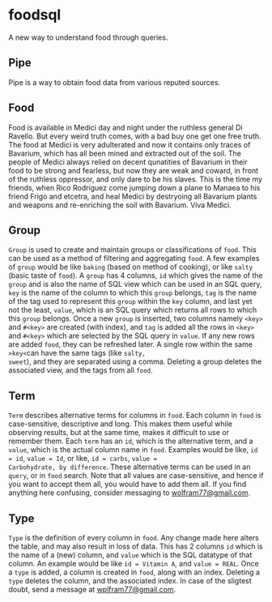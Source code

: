 # foodsql

A new way to understand food through queries.


## Pipe

Pipe is a way to obtain food data from various reputed sources.

## Food

Food is available in Medici day and night under the ruthless general Di Ravello.
But every weird truth comes, with a bad buy one get one free truth. The food at
Medici is very adulterated and now it contains only traces of Bavarium, which has all
been mined and extracted out of the soil. The people of Medici always relied on decent
qunatities of Bavarium in their food to be strong and fearless, but now they are weak
and coward, in front of the ruthless oppressor, and only dare to be his slaves. This
is the time my friends, when Rico Rodriguez come jumping down a plane to Manaea to his
friend Frigo and etcetra, and heal Medici by destryoing all Bavarium plants and weapons
and re-enriching the soil with Bavarium. Viva Medici.

## Group

<code>Group</code> is used to create and maintain groups or classifications of
<code>food</code>. This can be used as a method of filtering and aggregating
<code>food</code>. A few examples of <code>group</code> would be like
<code>baking</code> (based on method of cooking), or like <code>salty</code> (basic
taste of <code>food</code>). A <code>group</code> has 4 columns, <code>id</code>
which gives the name of the <code>group</code> and is also the name of SQL view
which can be used in an SQL query, <code>key</code> is the name of the column
to which this <code>group</code> belongs, <code>tag</code> is the name of the
tag used to represent this <code>group</code> within the <code>key</code> column,
and last yet not the least, <code>value</code>, which is an SQL query which
returns all rows to which this <code>group</code> belongs. Once a new
<code>group</code> is inserted, two columns namely <code>&lt;key&gt;</code> and
<code>#&lt;key&gt;</code> are created (with index), and <code>tag</code> is added
all the rows in <code>&lt;key&gt;</code> and <code>#&lt;key&gt;</code> which are
selected by the SQL query in <code>value</code>. If any new rows are added
<code>food</code>, they can be refreshed later. A single row within the same
<code>&gt;key&lt;</code>can have the same tags (like <code>salty, sweet</code>),
and they are separated using a comma. Deleting a group deletes the associated
view, and the tags from all <code>food</code>.

## Term

<code>Term</code> describes alternative terms for columns in <code>food</code>.
Each column in <code>food</code> is case-sensitive, descriptive and long. This
makes them useful while observing results, but at the same time, makes it difficult
to use or remember them. Each <code>term</code> has an <code>id</code>, which is the
alternative term, and a <code>value</code>, which is the actual column name in
<code>food</code>. Examples would be like, <code>id = id</code>, <code>value = Id</code>,
or like, <code>id = carbs</code>, <code>value = Carbohydrate, by difference</code>.
These alternative terms can be used in an <code>query</code>, or in <code>food</code>
search. Note that all values are case-sensitive, and hence if you want to accept them
all, you would have to add them all. If you find anything here confusing, consider
messaging to <a href="mailto:wolfram77@gmail.com">wolfram77@gmail.com</a>.

## Type

<code>Type</code> is the definition of every column in <code>food</code>. Any change
made here alters the table, and may also result in loss of data. This has 2 columns
<code>id</code> which is the name of a (new) column, and <code>value</code> which is
the SQL datatype of that column. An example would be like <code>id = Vitamin A</code>,
and <code>value = REAL</code>. Once a <code>type</code> is added, a column is created
in <code>food</code>, along with an index. Deleting a <code>type</code> deletes the
column, and the associated index. In case of the sligtest doubt, send a message at
<a href="mailto:wolfram77@gmail.com">wplfram77@gmail.com</a>.
